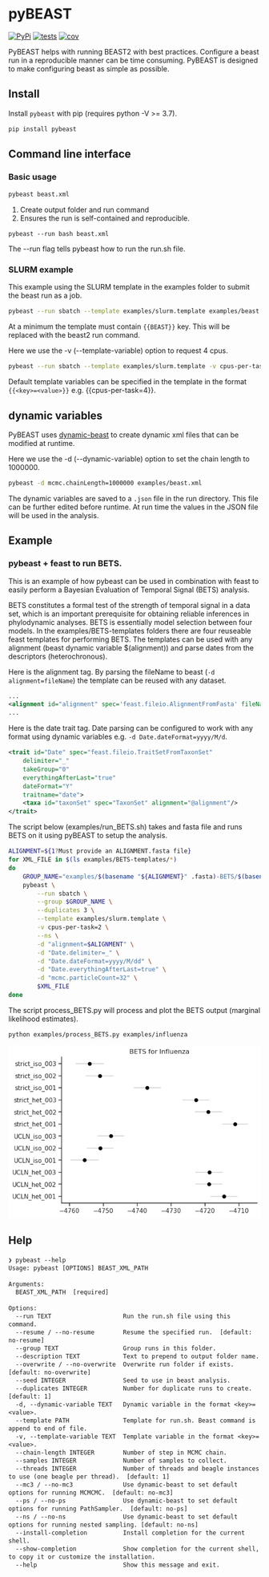 # pyBEAST

[![PyPi](https://img.shields.io/pypi/v/pybeast.svg)](https://pypi.org/project/pybeast/)
[![tests](https://github.com/Wytamma/pybeast/actions/workflows/test.yml/badge.svg)](https://github.com/Wytamma/pybeast/actions/workflows/test.yml)
[![cov](https://codecov.io/gh/Wytamma/pybeast/branch/master/graph/badge.svg)](https://codecov.io/gh/Wytamma/pybeast)

PyBEAST helps with running BEAST2 with best practices. Configure a beast run in a reproducible manner can be time consuming. PyBEAST is designed to make configuring beast as simple as possible. 

## Install
Install `pybeast` with pip (requires python -V >= 3.7).

```bash
pip install pybeast
```

## Command line interface

### Basic usage 

```bash
pybeast beast.xml
```

1. Create output folder and run command
2. Ensures the run is self-contained and reproducible.

```
pybeast --run bash beast.xml
```

The --run flag tells pybeast how to run the run.sh file. 

### SLURM example 

This example using the SLURM template in the examples folder to submit the beast run as a job.

```bash
pybeast --run sbatch --template examples/slurm.template examples/beast.xml
```

At a minimum the template must contain `{{BEAST}}` key. This will be replaced with the beast2 run command.

Here we use the -v (--template-variable) option to request 4 cpus. 

```bash
pybeast --run sbatch --template examples/slurm.template -v cpus-per-task=4 exmaples/beast.xml
```

Default template variables can be specified in the template in the format `{{<key>=<value>}}` e.g. {{cpus-per-task=4}}.

## dynamic variables

PyBEAST uses [dynamic-beast](https://github.com/Wytamma/dynamic-beast) to create dynamic xml files that can be modified at runtime. 

Here we use the -d (--dynamic-variable) option to set the chain length to 1000000. 

```bash
pybeast -d mcmc.chainLength=1000000 examples/beast.xml
```

The dynamic variables are saved to a `.json` file in the run directory. This file can be further edited before runtime. At run time the values in the JSON file will be used in the analysis. 

## Example 

### pybeast + feast to run BETS.

This is an example of how pybeast can be used in combination with feast to easily perform a Bayesian Evaluation of Temporal Signal (BETS) analysis.

BETS constitutes a formal test of the strength of temporal signal in a data set, which is an important prerequisite for obtaining reliable inferences in phylodynamic analyses. BETS is essentially model selection between four models. In the examples/BETS-templates folders there are four reuseable feast templates for performing BETS. The templates can be used with any alignment (beast dynamic variable $(alignment)) and parse dates from the descriptors (heterochronous). 

Here is the alignment tag. By parsing the fileName to beast (`-d alignment=fileName`) the template can be reused with any dataset.

```xml
...
<alignment id="alignment" spec='feast.fileio.AlignmentFromFasta' fileName="$(alignment)"/>
...
```

Here is the date trait tag. Date parsing can be configured to work with any format using dynamic variables e.g. `-d Date.dateFormat=yyyy/M/d`.

```xml
<trait id="Date" spec="feast.fileio.TraitSetFromTaxonSet"
    delimiter="_"
    takeGroup="0"
    everythingAfterLast="true"
    dateFormat="Y"
    traitname="date">
    <taxa id="taxonSet" spec="TaxonSet" alignment="@alignment"/>
</trait>
```

The script below (examples/run_BETS.sh) takes and fasta file and runs BETS on it using pyBEAST to setup the analysis.

```bash
ALIGNMENT=${1?Must provide an ALIGNMENT.fasta file}
for XML_FILE in $(ls examples/BETS-templates/*)
do  
    GROUP_NAME="examples/$(basename "${ALIGNMENT}" .fasta)-BETS/$(basename "${XML_FILE}" .xml)"
    pybeast \
        --run sbatch \
        --group $GROUP_NAME \
        --duplicates 3 \
        --template examples/slurm.template \
        -v cpus-per-task=2 \
        --ns \
        -d "alignment=$ALIGNMENT" \
        -d "Date.delimiter=_" \
        -d "Date.dateFormat=yyyy/M/dd" \
        -d "Date.everythingAfterLast=true" \
        -d "mcmc.particleCount=32" \
        $XML_FILE
done
```

The script process_BETS.py will process and plot the BETS output (marginal likelihood estimates).

```
python examples/process_BETS.py examples/influenza
```

![](examples/Influenza/BETS.png)

## Help

```
❯ pybeast --help
Usage: pybeast [OPTIONS] BEAST_XML_PATH

Arguments:
  BEAST_XML_PATH  [required]

Options:
  --run TEXT                    Run the run.sh file using this command.
  --resume / --no-resume        Resume the specified run.  [default: no-resume]
  --group TEXT                  Group runs in this folder.
  --description TEXT            Text to prepend to output folder name.
  --overwrite / --no-overwrite  Overwrite run folder if exists.  [default: no-overwrite]
  --seed INTEGER                Seed to use in beast analysis.
  --duplicates INTEGER          Number for duplicate runs to create.  [default: 1]
  -d, --dynamic-variable TEXT   Dynamic variable in the format <key>=<value>.
  --template PATH               Template for run.sh. Beast command is append to end of file.
  -v, --template-variable TEXT  Template variable in the format <key>=<value>.
  --chain-length INTEGER        Number of step in MCMC chain.
  --samples INTEGER             Number of samples to collect.
  --threads INTEGER             Number of threads and beagle instances to use (one beagle per thread).  [default: 1]
  --mc3 / --no-mc3              Use dynamic-beast to set default options for running MCMCMC.  [default: no-mc3]
  --ps / --no-ps                Use dynamic-beast to set default options for running PathSampler.  [default: no-ps]
  --ns / --no-ns                Use dynamic-beast to set default options for running nested sampling. [default: no-ns]
  --install-completion          Install completion for the current shell.
  --show-completion             Show completion for the current shell, to copy it or customize the installation.
  --help                        Show this message and exit.
  ```
